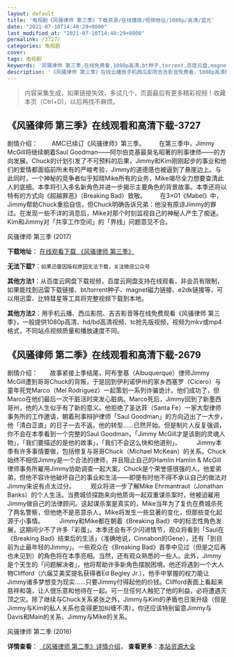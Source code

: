```yaml
---
layout: default
title: '电视剧《风骚律师 第三季》下载资源/在线播放/视频地址/1080p/高清/蓝光'
date: "2021-07-10T14:40:29+0800"
last_modified_at: "2021-07-10T14:40:29+0800"
permalink: /3727/
categories: 电视剧
cover:
tags: 电视剧
keywords: '风骚律师 第三季,在线免费看,1080p高清,bt种子,torrent,百度云盘,magnet,磁力链,迅雷下载资源'
description: '《风骚律师 第三季》在线云播放手机西瓜影院吉吉影音免费看，1080p高清bd/hd未删减完整版和tc抢先枪版，mkv/mp4格式，附带bt/torrent种子、magnet/磁力链、百度云盘、网盘资源迅雷下载链接'
---
```


>内容采集生成，如果链接失效，多试几个，页面最后有更多精彩视频！收藏本页（Ctrl+D)，以后再找不麻烦。


## 《风骚律师 第三季》在线观看和高清下载-3727

剧情介绍： 　　AMC已续订《风骚律师》第三季。 　　在第三季中，Jimmy McGill将继续朝着Saul Goodman——阿尔伯克基最臭名昭著的刑事律师——的方向发展。Chuck的计划引发了不可预料的后果，Jimmy和Kim刚刚起步的事业和他们的爱情都面临前所未有的严峻考验，Jimmy的道德感也被逼到了悬崖边上。与此同时，一个神秘的竞争者似乎知晓Mike所有的业务，Mike竭尽全力想要查清此人的底细。本季将引入多名新角色并进一步揭示主要角色的背景故事。本季还将以特有的方式向《超越罪恶》（Breaking Bad）致敬。 　　在3×01《Mabel》中，Jimmy帮助Chuck重拾自信，但Chuck明确告诉兄弟：他没有原谅Jimmy的罪过。在发现一些不详的消息后，Mike对那个时刻监视自己的神秘人产生了痴迷。Kim和Jimmy对「共享工作空间」的「界线」问题意见不合。


风骚律师 第三季 (2017)

**下载地址**： [在线观看下载 《风骚律师 第三季》](https://www.btbtdy.me/btdy/dy10387.html) 


**无法下载?**：`如果迅雷因版权原因无法下载，关注微信公众号 `

**其他方法1**：从百度云网盘下载视频，百度云网盘支持在线观看，非会员有限制，如果能找到迅雷下载链接、bt/torrent种子、magnet磁力链接、e2dk链接等，可以用迅雷、比特彗星等工具将完整视频下载到本地。

**其他方法2**：用手机云播、西瓜影院、吉吉影音等在线免费观看《风骚律师 第三季》，一般提供1080p高清、hd/bd高清视频、tc抢先版视频，视频为mkv或mp4格式，不同站点视频质量和播放速度不同。


## 《风骚律师 第二季》在线观看和高清下载-2679

剧情介绍：　　故事紧接上季结尾，阿布奎基（Albuquerque）律师Jimmy McGill遭到哥哥Chuck的背叛，于是回到伊利诺伊州的家乡西塞罗（Cicero）与童年死党Marco（Mel Rodriguez）一起策划一系列诈骗诡计。他们成功了，但Marco在他们最后一次干脏活时突发心脏病。Marco死后，Jimmy回到了新墨西哥州，他的人生似乎有了新的意义。他拒绝了圣达菲（Santa Fe）一家大型律师事务所的工作邀请，朝着刑事辩护律师「Saul Goodman」的方向迈出了一大步，他「清白正直」的日子一去不返。他的转型……已然开始。但是制片人反复强调，你不会在本季看到一个完整的Saul Goodman，「Jimmy McGill才是该剧的灵魂人物」，「我们要描述的是他的故事」，「我们不会这么快和他道别」。  　　Jimmy本季有许多事情要做，包括修复与哥哥Chuck（Michael McKean）的关系。Chuck始终不相信Jimmy是一个合法的律师，并且阻止自己的Hamlin Hamlin & McGill律师事务所雇用Jimmy协助调查一起大案。Chuck是个荣誉感很强的人，他爱弟弟，但他不容许他破坏自己的事业和生活——即便有时他不得不承认自己的做法对Jimmy来说有点太过分。  　　观众将进一步了解Mike Ehrmantraut（Jonathan Banks）的个人生活。当费城侦探跑来向他质询一起双重谋杀案时，他被迫雇用Jimmy做自己的法律顾问。这起谋杀案是真实的，Mike当年为了复仇在费城杀死了两名警察，但他绝不是恶意杀人。Mike将发生一些显著的变化，但那些变化起源于小事情。  　　Jimmy和Mike都在朝着《Breaking Bad》中的标志性角色发展，这期间少不了许多「彩蛋」。本季还会有不少闪进情节，观众将看到「Saul在《Breaking Bad》结束后的生活」（准确地说，Cinnabon的Gene），还有「到目前为止最年轻的Jimmy」。一些观众在《Breaking Bad》首季中见过（但是之后再也未见到）的角色将在本季亮相。当然，还有观众熟悉的一些人。此外，Jimmy是个天生的「问题解决者」，他将帮助许多新角色摆脱困境。他还将遇到一个大人物Clifford（六届艾美奖提名获得者Ed Begley Jr.），他手中掌握的权力能让Jimmy诸多梦想变为现实……只要Jimmy付得起他的价钱。Clifford表面上看起来慈祥和蔼，让人很乐意和他待在一起。可一旦任何人触犯了他的利益，必将遭遇灭顶之灾。除了继续与Chuck关系紧张之外，Jimmy与Kim的矛盾也日渐升级（但是Jimmy与Kim的私人关系也变得更加纠缠不清）。你还应该特别留意Jimmy与Davis和Main的关系、Jimmy与Mike的关系。


风骚律师 第二季 (2016)

**详情查看**： [《风骚律师 第二季》详情介绍](/movie/2679/)， **查看更多**：[本站资源大全](/movie/t/all/)

